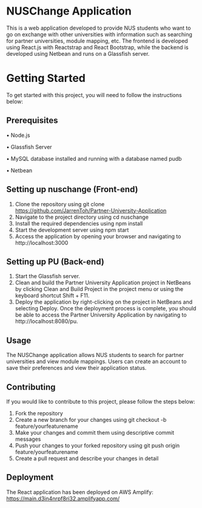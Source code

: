 # NUSChange Application
This is a web application developed to provide NUS students who want to go on exchange with other universities with information such as searching for partner universities, module mapping, etc. The frontend is developed using React.js with Reactstrap and React Bootstrap, while the backend is developed using Netbean and runs on a Glassfish server.

# Getting Started
To get started with this project, you will need to follow the instructions below:

## Prerequisites 
 • Node.js
 
 • Glassfish Server
 
 • MySQL database installed and running with a database named pudb
 
 • Netbean

## Setting up nuschange (Front-end)
 1. Clone the repository using git clone https://github.com/JarrenToh/Partner-University-Application
 2. Navigate to the project directory using cd nuschange
 3. Install the required dependencies using npm install
 4. Start the development server using npm start
 5. Access the application by opening your browser and navigating to http://localhost:3000
 
## Setting up PU (Back-end)
1. Start the Glassfish server.
2. Clean and build the Partner University Application project in NetBeans by clicking Clean and Build Project in the project menu or using the keyboard shortcut Shift + F11.
3. Deploy the application by right-clicking on the project in NetBeans and selecting Deploy. Once the deployment process is complete, you should be able to access the Partner University Application by navigating to http://localhost:8080/pu.

## Usage
The NUSChange application allows NUS students to search for partner universities and view module mappings. Users can create an account to save their preferences and view their application status.

## Contributing
If you would like to contribute to this project, please follow the steps below:
 1. Fork the repository
 2. Create a new branch for your changes using git checkout -b feature/yourfeaturename
 3. Make your changes and commit them using descriptive commit messages
 4. Push your changes to your forked repository using git push origin feature/yourfeaturename
 5. Create a pull request and describe your changes in detail
 
 ## Deployment
 The React application has been deployed on AWS Amplify: https://main.d3in4nrpf8ri32.amplifyapp.com/
